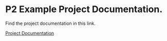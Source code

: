 # P2 Example Project Documentation.

Find the project documentation in this link.

[Project Documentation](https://gurezende.github.io/MkDocs-Example/)
